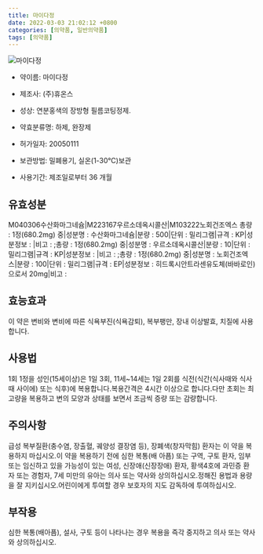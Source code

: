 ```yaml
---
title: 마이다정
date: 2022-03-03 21:02:12 +0800
categories: [의약품, 일반의약품]
tags: [의약품]
---
```

![마이다정](https://nedrug.mfds.go.kr/pbp/cmn/itemImageDownload/150834126208100080)

- 약이름: 마이다정
- 제조사: (주)휴온스
- 성상: 연분홍색의 장방형 필름코팅정제.

- 약효분류명: 하제, 완장제
- 허가일자: 20050111
- 보관방법: 밀폐용기, 실온(1-30℃)보관
- 사용기간: 제조일로부터 36 개월
## 유효성분
M040306수산화마그네슘|M223167우르소데옥시콜산|M103222노회건조엑스
총량 : 1정(680.2mg) 중|성분명 : 수산화마그네슘|분량 : 500|단위 : 밀리그램|규격 : KP|성분정보 : |비고 : ;총량 : 1정(680.2mg) 중|성분명 : 우르소데옥시콜산|분량 : 10|단위 : 밀리그램|규격 : KP|성분정보 : |비고 : ;총량 : 1정(680.2mg) 중|성분명 : 노회건조엑스|분량 : 100|단위 : 밀리그램|규격 : EP|성분정보 : 히드록시안트라센유도체(바바로인)으로서 20mg|비고 :
## 효능효과
이 약은 변비와 변비에 따른 식욕부진(식욕감퇴), 복부팽만, 장내 이상발효, 치질에 사용합니다.
## 사용법
1회 1정을 성인(15세이상)은 1일 3회, 11세~14세는 1일 2회를 식전(식간(식사때와 식사때 사이에) 또는 식후)에 복용합니다.복용간격은 4시간 이상으로 합니다.다만 초회는 최고량을 복용하고 변의 모양과 상태를 보면서 조금씩 증량 또는 감량합니다.
## 주의사항
급성 복부질환(충수염, 장출혈, 궤양성 결장염 등), 장폐색(창자막힘) 환자는 이 약을 복용하지 마십시오.이 약을 복용하기 전에 심한 복통(배 아픔) 또는 구역, 구토 환자, 임부 또는 임신하고 있을 가능성이 있는 여성, 신장애(신장장애) 환자, 황색4호에 과민증 환자 또는 경험자, 7세 미만의 유아는 의사 또는 약사와 상의하십시오.정해진 용법과 용량을 잘 지키십시오.어린이에게 투여할 경우 보호자의 지도 감독하에 투여하십시오.
## 부작용
심한 복통(배아픔), 설사, 구토 등이 나타나는 경우 복용을 즉각 중지하고 의사 또는 약사와 상의하십시오.
